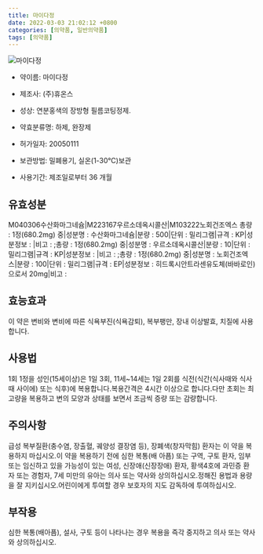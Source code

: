 ```yaml
---
title: 마이다정
date: 2022-03-03 21:02:12 +0800
categories: [의약품, 일반의약품]
tags: [의약품]
---
```

![마이다정](https://nedrug.mfds.go.kr/pbp/cmn/itemImageDownload/150834126208100080)

- 약이름: 마이다정
- 제조사: (주)휴온스
- 성상: 연분홍색의 장방형 필름코팅정제.

- 약효분류명: 하제, 완장제
- 허가일자: 20050111
- 보관방법: 밀폐용기, 실온(1-30℃)보관
- 사용기간: 제조일로부터 36 개월
## 유효성분
M040306수산화마그네슘|M223167우르소데옥시콜산|M103222노회건조엑스
총량 : 1정(680.2mg) 중|성분명 : 수산화마그네슘|분량 : 500|단위 : 밀리그램|규격 : KP|성분정보 : |비고 : ;총량 : 1정(680.2mg) 중|성분명 : 우르소데옥시콜산|분량 : 10|단위 : 밀리그램|규격 : KP|성분정보 : |비고 : ;총량 : 1정(680.2mg) 중|성분명 : 노회건조엑스|분량 : 100|단위 : 밀리그램|규격 : EP|성분정보 : 히드록시안트라센유도체(바바로인)으로서 20mg|비고 :
## 효능효과
이 약은 변비와 변비에 따른 식욕부진(식욕감퇴), 복부팽만, 장내 이상발효, 치질에 사용합니다.
## 사용법
1회 1정을 성인(15세이상)은 1일 3회, 11세~14세는 1일 2회를 식전(식간(식사때와 식사때 사이에) 또는 식후)에 복용합니다.복용간격은 4시간 이상으로 합니다.다만 초회는 최고량을 복용하고 변의 모양과 상태를 보면서 조금씩 증량 또는 감량합니다.
## 주의사항
급성 복부질환(충수염, 장출혈, 궤양성 결장염 등), 장폐색(창자막힘) 환자는 이 약을 복용하지 마십시오.이 약을 복용하기 전에 심한 복통(배 아픔) 또는 구역, 구토 환자, 임부 또는 임신하고 있을 가능성이 있는 여성, 신장애(신장장애) 환자, 황색4호에 과민증 환자 또는 경험자, 7세 미만의 유아는 의사 또는 약사와 상의하십시오.정해진 용법과 용량을 잘 지키십시오.어린이에게 투여할 경우 보호자의 지도 감독하에 투여하십시오.
## 부작용
심한 복통(배아픔), 설사, 구토 등이 나타나는 경우 복용을 즉각 중지하고 의사 또는 약사와 상의하십시오.
